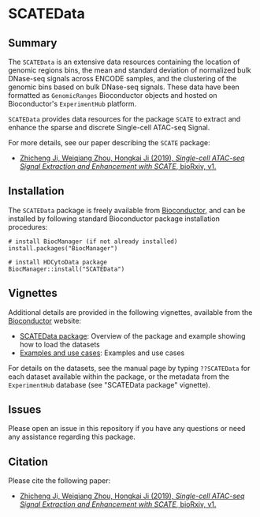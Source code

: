 # SCATEData

## Summary

The `SCATEData` is an extensive data resources containing the location of genomic regions bins, the mean and standard deviation of normalized bulk DNase-seq signals across ENCODE samples, and the clustering of the genomic bins based on bulk DNase-seq signals. These data have been formatted as `GenomicRanges` Bioconductor objects and hosted on Bioconductor's `ExperimentHub` platform. 

`SCATEData` provides data resources for the package `SCATE` to  extract and enhance the sparse and discrete Single-cell ATAC-seq Signal. 

For more details, see our paper describing the `SCATE` package:

- [Zhicheng Ji, Weiqiang Zhou, Hongkai Ji (2019), *Single-cell ATAC-seq Signal Extraction and Enhancement with SCATE*, bioRxiv, v1.](https://www.biorxiv.org/content/10.1101/795609v1)

## Installation

The `SCATEData` package is freely available from [Bioconductor](http://bioconductor.org/packages/SCATEData), and can be installed by following standard Bioconductor package installation procedures:

```{r}
# install BiocManager (if not already installed)
install.packages("BiocManager")

# install HDCytoData package
BiocManager::install("SCATEData")
```


## Vignettes

Additional details are provided in the following vignettes, available from the [Bioconductor](http://bioconductor.org/packages/SCATEData) website:

- [SCATEData package](https://github.com/Winnie09/SCATEData): Overview of the package and example showing how to load the datasets
- [Examples and use cases](https://github.com/Winnie09/SCATEData): Examples and use cases

For details on the datasets, see the manual page by typing `??SCATEData` for each dataset available within the package, or the metadata from the `ExperimentHub` database (see "SCATEData package" vignette).



## Issues 
Please open an issue in this repository if you have any questions or need any assistance regarding this package. 

## Citation

Please cite the following paper:

- [Zhicheng Ji, Weiqiang Zhou, Hongkai Ji (2019), *Single-cell ATAC-seq Signal Extraction and Enhancement with SCATE*, bioRxiv, v1.](https://www.biorxiv.org/content/10.1101/795609v1)



